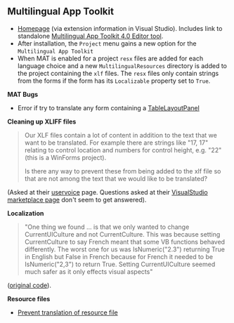 ## Multilingual App Toolkit

- [Homepage](https://marketplace.visualstudio.com/items?itemName=MultilingualAppToolkit.MultilingualAppToolkit-18308) (via extension information in Visual Studio). Includes link to standalone [Multilingual App Toolkit 4.0 Editor tool](https://developer.microsoft.com/en-us/windows/develop/multilingual-app-toolkit).
- After installation, the `Project` menu gains a new option for the `Multilingual App Toolkit`
- When MAT is enabled for a project `resx` files are added for each language choice and a new `MultilingualResources` directory is added to the project containing the `xlf` files. The `resx` files only contain strings from the forms if the form has its `Localizable` property set to `True`.

**MAT Bugs**
- Error if try to translate any form containing a [TableLayoutPanel](https://multilingualapptoolkit.uservoice.com/forums/231158-general/suggestions/15701274-fix-convert-problem-xml-with-embedded-xml-struc)

**Cleaning up  XLIFF files**

> Our XLF files contain a lot of content in addition to the text that we want to be translated.  For example there are strings like "17, 17" relating to control location and numbers for control height, e.g. "22" (this is a WinForms project).
>
> Is there any way to prevent these from being added to the xlf file so that are not among the text that we would like to be translated?

(Asked at their [uservoice](https://multilingualapptoolkit.uservoice.com/) page. Questions asked at their [VisualStudio marketplace page](https://marketplace.visualstudio.com/items?itemName=MultilingualAppToolkit.MultilingualAppToolkit-18308#qna) don't seem to get answered).


**Localization**

> "One thing we found ... is that we only wanted to change CurrentUICulture and not CurrentCulture. This was because setting CurrentCulture to say French meant that some VB functions behaved differently. The worst one for us was IsNumeric("2.3") returning True in English but False in French because for French it needed to be IsNumeric("2,3") to return True. Setting CurrentUICulture seemed much safer as it only effects visual aspects"

([original code](https://github.com/opencdms/Climsoft/blob/0b205d8ef56fc88c367760cf5f078aed8116658f/ClimsoftVer4/ClimsoftVer4/frmLanguage.vb)).

**Resource files**

- [Prevent translation of resource file](https://stackoverflow.com/questions/35577608/prevent-language-translation-of-resource-file-in-visual-studio-2015)
